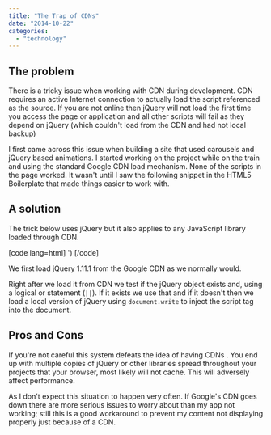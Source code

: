 ```yaml
---
title: "The Trap of CDNs"
date: "2014-10-22"
categories: 
  - "technology"
---
```


## The problem

There is a tricky issue when working with CDN during development. CDN requires an active Internet connection to actually load the script referenced as the source. If you are not online then jQuery will not load the first time you access the page or application and all other scripts will fail as they depend on jQuery (which couldn't load from the CDN and had not local backup)

I first came across this issue when building a site that used carousels and jQuery based animations. I started working on the project while on the train and using the standard Google CDN load mechanism. None of the scripts in the page worked. It wasn't until I saw the following snippet in the HTML5 Boilerplate that made things easier to work with.

## A solution

The trick below uses jQuery but it also applies to any JavaScript library loaded through CDN.

\[code lang=html\] <script src="//ajax.googleapis.com/ajax/libs/jquery/1.11.1/jquery.min.js"></script> <script>window.jQuery || document.write('<script src="js/vendor/jquery-1.11.1.min.js"></script>')</script> \[/code\]

We first load jQuery 1.11.1 from the Google CDN as we normally would.

Right after we load it from CDN we test if the jQuery object exists and, using a logical or statement (`||`). If it exists we use that and if it doesn't then we load a local version of jQuery using `document.write` to inject the script tag into the document.

## Pros and Cons

If you're not careful this system defeats the idea of having CDNs . You end up with multiple copies of jQuery or other libraries spread throughout your projects that your browser, most likely will not cache. This will adversely affect performance.

As I don't expect this situation to happen very often. If Google's CDN goes down there are more serious issues to worry about than my app not working; still this is a good workaround to prevent my content not displaying properly just because of a CDN.

